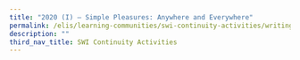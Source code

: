 ```yaml
---
title: "2020 (I) — Simple Pleasures: Anywhere and Everywhere"
permalink: /elis/learning-communities/swi-continuity-activities/writing-marathon-simple-pleasures/
description: ""
third_nav_title: SWI Continuity Activities
---
```

